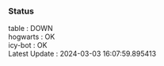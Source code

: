 ### Status


table : DOWN  
hogwarts : OK  
icy-bot : OK  
Latest Update : 2024-03-03 16:07:59.895413
